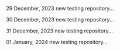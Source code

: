 29 December, 2023
new testing repository...

30 December, 2023
new testing repository...

31 December, 2023
new testing repository...

01 January, 2024
new testing repository...

